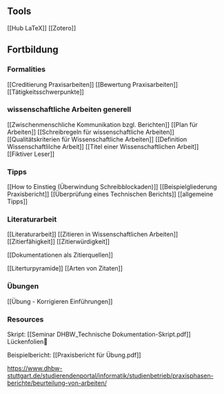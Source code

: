 ## Tools
[[Hub LaTeX]]
[[Zotero]]


## Fortbildung
### Formalities
[[Creditierung Praxisarbeiten]]
[[Bewertung Praxisarbeiten]]
[[Tätigkeitsschwerpunkte]] 



### wissenschaftliche Arbeiten generell
[[Zwischenmenschliche Kommunikation bzgl. Berichten]]
[[Plan für Arbeiten]]
[[Schreibregeln für wissenschaftliche Arbeiten]]
[[Qualitätskriterien für Wissenschaftliche Arbeiten]]
[[Definition Wissenschaftlilche Arbeit]]
[[Titel einer Wissenschaftlichen Arbeit]]
[[Fiktiver Leser]]


### Tipps
[[How to Einstieg (Überwindung Schreibblockaden)]]
[[Beispielgliederung Praxisbericht]]
[[Überprüfung eines Technischen Berichts]]
[[allgemeine Tipps]]



### Literaturarbeit
[[Literaturarbeit]]
[[Zitieren in Wissenschaftlichen Arbeiten]]
[[Zitierfähigkeit]]
[[Zitierwürdigkeit]]

[[Dokumentationen als Zitierquellen]]

[[Literturpyramide]]
[[Arten von Zitaten]]


### Übungen
[[Übung - Korrigieren Einführungen]]



### Resources
Skript: [[Seminar DHBW_Technische Dokumentation-Skript.pdf]]
Lückenfolien🤮

Beispielbericht: [[Praxisbericht für Übung.pdf]]

https://www.dhbw-stuttgart.de/studierendenportal/informatik/studienbetrieb/praxisphasen-berichte/beurteilung-von-arbeiten/